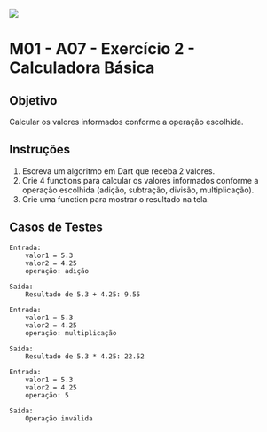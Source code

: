 ﻿![](https://i.imgur.com/xG74tOh.png)

# M01 - A07 - Exercício 2 - Calculadora Básica

## Objetivo

Calcular os valores informados conforme a operação escolhida.

## Instruções

1. Escreva um algoritmo em Dart que receba 2 valores.
2. Crie 4 functions para calcular os valores informados conforme a operação escolhida (adição, subtração, divisão, multiplicação).
3. Crie uma function para mostrar o resultado na tela.

## Casos de Testes

```
Entrada:
	valor1 = 5.3
	valor2 = 4.25
	operação: adição

Saída:
	Resultado de 5.3 + 4.25: 9.55
```

```
Entrada:
	valor1 = 5.3
	valor2 = 4.25
	operação: multiplicação

Saída:
	Resultado de 5.3 * 4.25: 22.52
```

```
Entrada:
	valor1 = 5.3
	valor2 = 4.25
	operação: 5

Saída:
	Operação inválida
```
